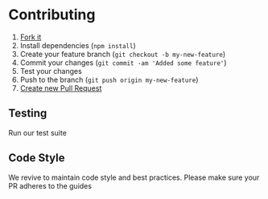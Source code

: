 # Contributing

1. [Fork it](https://help.github.com/articles/fork-a-repo/)
2. Install dependencies (`npm install`)
3. Create your feature branch (`git checkout -b my-new-feature`)
4. Commit your changes (`git commit -am 'Added some feature'`)
5. Test your changes 
6. Push to the branch (`git push origin my-new-feature`)
7. [Create new Pull Request](https://help.github.com/articles/creating-a-pull-request/)

## Testing

Run our test suite



## Code Style

We revive to maintain code style and best practices.
Please make sure your PR adheres to the guides
